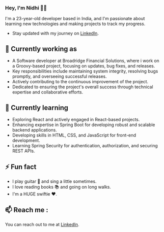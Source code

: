 ### Hey, I'm Nidhi 👋🏽
I'm a 23-year-old developer based in India, and I'm passionate about learning new technologies and making projects to track my progress.
- Stay updated with my journey on [LinkedIn](https://www.linkedin.com/in/nidhichhajer/).


## 🔭 Currently working as
- A Software developer at Broadridge Financial Solutions, where i work on a Groovy-based project, focusing on updates, bug fixes, and releases.
- Key responsibilities include maintaining system integrity, resolving bugs promptly, and overseeing successful releases.
- Actively contributing to the continuous improvement of the project.
- Dedicated to ensuring the project's overall success through technical expertise and collaborative efforts.

## 🌱 Currently learning 
- Exploring React and actively engaged in React-based projects.
- Enhancing expertise in Spring Boot for developing robust and scalable backend applications.
- Developing skills in HTML, CSS, and JavaScript for front-end development.
- Learning Spring Security for authentication, authorization, and securing REST APIs.

## ⚡ Fun fact
- I play guitar 🎸 and sing a little sometimes.
- I love reading books 📚 and going on long walks.
- I'm a HUGE swiftie ❤.

##  📫 Reach me :
You can reach out to me at [LinkedIn](https://www.linkedin.com/in/nidhichhajer/).

